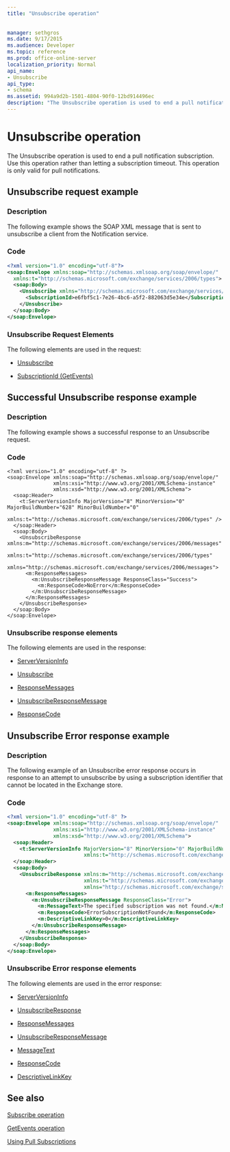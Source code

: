 ```yaml
---
title: "Unsubscribe operation"
 
 
manager: sethgros
ms.date: 9/17/2015
ms.audience: Developer
ms.topic: reference
ms.prod: office-online-server
localization_priority: Normal
api_name:
- Unsubscribe
api_type:
- schema
ms.assetid: 994a9d2b-1501-4804-90f0-12bd914496ec
description: "The Unsubscribe operation is used to end a pull notification subscription. Use this operation rather than letting a subscription timeout. This operation is only valid for pull notifications."
---
```


# Unsubscribe operation

The Unsubscribe operation is used to end a pull notification subscription. Use this operation rather than letting a subscription timeout. This operation is only valid for pull notifications.
  
## Unsubscribe request example

### Description

The following example shows the SOAP XML message that is sent to unsubscribe a client from the Notification service.
  
### Code

```XML
<?xml version="1.0" encoding="utf-8"?>
<soap:Envelope xmlns:soap="http://schemas.xmlsoap.org/soap/envelope/"
  xmlns:t="http://schemas.microsoft.com/exchange/services/2006/types">
  <soap:Body>
    <Unsubscribe xmlns="http://schemas.microsoft.com/exchange/services/2006/messages">
      <SubscriptionId>e6fbf5c1-7e26-4bc6-a5f2-882063d5e34e</SubscriptionId>  
    </Unsubscribe>
  </soap:Body>
</soap:Envelope>
```

### Unsubscribe Request Elements

The following elements are used in the request:
  
- [Unsubscribe](unsubscribe.md)
    
- [SubscriptionId (GetEvents)](subscriptionid-getevents.md)
    
## Successful Unsubscribe response example

### Description

The following example shows a successful response to an Unsubscribe request.
  
### Code

```
<?xml version="1.0" encoding="utf-8" ?>
<soap:Envelope xmlns:soap="http://schemas.xmlsoap.org/soap/envelope/" 
               xmlns:xsi="http://www.w3.org/2001/XMLSchema-instance" 
               xmlns:xsd="http://www.w3.org/2001/XMLSchema">
  <soap:Header>
    <t:ServerVersionInfo MajorVersion="8" MinorVersion="0" MajorBuildNumber="628" MinorBuildNumber="0" 
                         xmlns:t="http://schemas.microsoft.com/exchange/services/2006/types" />
  </soap:Header>
  <soap:Body>
    <UnsubscribeResponse xmlns:m="http://schemas.microsoft.com/exchange/services/2006/messages" 
                         xmlns:t="http://schemas.microsoft.com/exchange/services/2006/types" 
                         xmlns="http://schemas.microsoft.com/exchange/services/2006/messages">
      <m:ResponseMessages>
        <m:UnsubscribeResponseMessage ResponseClass="Success">
          <m:ResponseCode>NoError</m:ResponseCode>
        </m:UnsubscribeResponseMessage>
      </m:ResponseMessages>
    </UnsubscribeResponse>
  </soap:Body>
</soap:Envelope>
```

### Unsubscribe response elements

The following elements are used in the response:
  
- [ServerVersionInfo](serverversioninfo.md)
    
- [Unsubscribe](unsubscribe.md)
    
- [ResponseMessages](responsemessages.md)
    
- [UnsubscribeResponseMessage](unsubscriberesponsemessage.md)
    
- [ResponseCode](responsecode.md)
    
## Unsubscribe Error response example

### Description

The following example of an Unsubscribe error response occurs in response to an attempt to unsubscribe by using a subscription identifier that cannot be located in the Exchange store.
  
### Code

```XML
<?xml version="1.0" encoding="utf-8" ?>
<soap:Envelope xmlns:soap="http://schemas.xmlsoap.org/soap/envelope/" 
               xmlns:xsi="http://www.w3.org/2001/XMLSchema-instance" 
               xmlns:xsd="http://www.w3.org/2001/XMLSchema">
  <soap:Header>
    <t:ServerVersionInfo MajorVersion="8" MinorVersion="0" MajorBuildNumber="628" MinorBuildNumber="0" 
                         xmlns:t="http://schemas.microsoft.com/exchange/services/2006/types" />
  </soap:Header>
  <soap:Body>
    <UnsubscribeResponse xmlns:m="http://schemas.microsoft.com/exchange/services/2006/messages" 
                         xmlns:t="http://schemas.microsoft.com/exchange/services/2006/types" 
                         xmlns="http://schemas.microsoft.com/exchange/services/2006/messages">
      <m:ResponseMessages>
        <m:UnsubscribeResponseMessage ResponseClass="Error">
          <m:MessageText>The specified subscription was not found.</m:MessageText>
          <m:ResponseCode>ErrorSubscriptionNotFound</m:ResponseCode>
          <m:DescriptiveLinkKey>0</m:DescriptiveLinkKey>
        </m:UnsubscribeResponseMessage>
      </m:ResponseMessages>
    </UnsubscribeResponse>
  </soap:Body>
</soap:Envelope>
```

### Unsubscribe Error response elements

The following elements are used in the error response:
  
- [ServerVersionInfo](serverversioninfo.md)
    
- [UnsubscribeResponse](unsubscriberesponse.md)
    
- [ResponseMessages](responsemessages.md)
    
- [UnsubscribeResponseMessage](unsubscriberesponsemessage.md)
    
- [MessageText](messagetext.md)
    
- [ResponseCode](responsecode.md)
    
- [DescriptiveLinkKey](descriptivelinkkey.md)
    
## See also



[Subscribe operation](subscribe-operation.md)
  
[GetEvents operation](getevents-operation.md)


[Using Pull Subscriptions](http://msdn.microsoft.com/library/f956bc0e-2b25-4613-966b-54c65456897c%28Office.15%29.aspx)

